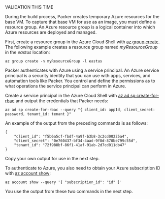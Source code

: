 VALIDATION THIS TIME

During the build process, Packer creates temporary Azure resources for the base VM. To capture that base VM for use as an image, you must define a resource group. An Azure resource group is a logical container into which Azure resources are deployed and managed.

First, create a resource group in the Azure Cloud Shell with [az group create](/cli/azure/group#az_group_create). The following example creates a resource group named *myResourceGroup* in the *eastus* location:

```azurecli
az group create -n myResourceGroup -l eastus
```

Packer authenticates with Azure using a service principal. An Azure service principal is a security identity that you can use with apps, services, and automation tools like Packer. You control and define the permissions as to what operations the service principal can perform in Azure.

Create a service principal in the Azure Cloud Shell with [az ad sp create-for-rbac](/cli/azure/ad/sp#create-for-rbac) and output the credentials that Packer needs:

```azurecli
az ad sp create-for-rbac --query "{ client_id: appId, client_secret: password, tenant_id: tenant }"
```

An example of the output from the preceding commands is as follows:

```azurecli
{
    "client_id": "f5b6a5cf-fbdf-4a9f-b3b8-3c2cd00225a4",
    "client_secret": "0e760437-bf34-4aad-9f8d-870be799c55d",
    "tenant_id": "72f988bf-86f1-41af-91ab-2d7cd011db47"
}
```

Copy your own output for use in the next step.

To authenticate to Azure, you also need to obtain your Azure subscription ID with [az account show](/cli/azure/account#az_account_show):

```azurecli
az account show --query '{ "subscription_id": "id" }'
```

You use the output from these two commands in the next step.
